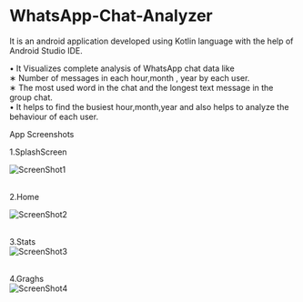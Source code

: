 # WhatsApp-Chat-Analyzer
It is an android application developed using Kotlin language with the help of Android Studio IDE.

• It  Visualizes complete analysis of WhatsApp chat data like<br/>
∗ Number of messages in each hour,month , year by each user.<br/>
∗ The most used word in the chat and the longest text message in the group chat.<br/>
• It helps to find the busiest hour,month,year and also helps to analyze the behaviour of each user.<br/>

App Screenshots <br/>

1.SplashScreen<br/>

![ScreenShot1](https://github.com/dp-82/WhatsApp-Chat-Analyzer/blob/master/app/src/main/res/drawable/1.jpg)<br/><br/>

2.Home<br/>

![ScreenShot2](https://github.com/dp-82/WhatsApp-Chat-Analyzer/blob/master/app/src/main/res/drawable/2.jpg)<br/><br/>

3.Stats<br/>
![ScreenShot3](https://github.com/dp-82/WhatsApp-Chat-Analyzer/blob/master/app/src/main/res/drawable/3.jpg)<br/><br/>

4.Graghs<br/>
![ScreenShot4](https://github.com/dp-82/WhatsApp-Chat-Analyzer/blob/master/app/src/main/res/drawable/4.jpg)<br/><br/>
